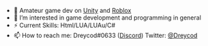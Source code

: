 
<ul>
  <li>💫 Amateur game dev on <a href="https://unity.com/" target = "_blank">Unity</a> and  <a href="https://create.roblox.com/docs" target = "_blank">Roblox</a> </li> 
  <li>👀 I’m interested in game development and programming in general</li> 
   <li>⚡️ Current Skills: Html/LUA/LUAu/C#</li> 
  <li>📫 How to reach me: Dreycod#0633 (<a href = "discord.com">Discord</a>) Twitter: <a href ="https://twitter.com/Dev_Dreycod" target = "_blank"> @Dreycod </a></li>
</ul>
<!---
Dreycod/Dreycod is a ✨ special ✨ repository because its `README.md` (this file) appears on your GitHub profile.
You can click the Preview link to take a look at your changes.
--->

